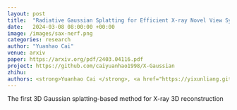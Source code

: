 ```yaml
---
layout: post
title:  "Radiative Gaussian Splatting for Efficient X-ray Novel View Synthesis"
date:   2024-03-08 08:00:00 +00:00
image: /images/sax-nerf.png
categories: research
author: "Yuanhao Cai"
venue: arxiv
paper: https://arxiv.org/pdf/2403.04116.pdf
project: https://github.com/caiyuanhao1998/X-Gaussian
zhihu: 
authors: <strong>Yuanhao Cai </strong>, <a href="https://yixunliang.github.io/">Yixun Liang</a>, <a href="https://jiahaoplus.github.io/">jiahao Wang</a>, <a href="https://scholar.google.com/citations?hl=en&user=YR7re-cAAAAJ">Angtian Wang</a>, <a href="https://yulunzhang.com/">Yulun Zhang</a>, <a href="https://english.seiee.sjtu.edu.cn/english/detail/842_802.htm">Xiaokang Yang</a>, <a href="https://www.zongweiz.com/">Zongwei Zhou</a>,  <a href="https://www.cs.jhu.edu/~ayuille/">Alan Yuille</a>
---
```

The first 3D Gaussian splatting-based method for X-ray 3D reconstruction

